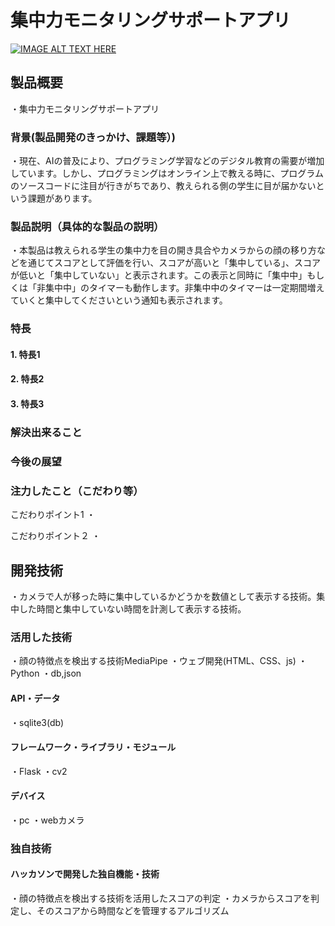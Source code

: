 # 集中力モニタリングサポートアプリ

[![IMAGE ALT TEXT HERE](https://jphacks.com/wp-content/uploads/2025/05/JPHACKS2025_ogp.jpg)](https://www.youtube.com/watch?v=lA9EluZugD8)

## 製品概要
・集中力モニタリングサポートアプリ

### 背景(製品開発のきっかけ、課題等）)
・現在、AIの普及により、プログラミング学習などのデジタル教育の需要が増加しています。しかし、プログラミングはオンライン上で教える時に、プログラムのソースコードに注目が行きがちであり、教えられる側の学生に目が届かないという課題があります。

### 製品説明（具体的な製品の説明）
・本製品は教えられる学生の集中力を目の開き具合やカメラからの顔の移り方などを通じてスコアとして評価を行い、スコアが高いと「集中している」、スコアが低いと「集中していない」と表示されます。この表示と同時に「集中中」もしくは「非集中中」のタイマーも動作します。非集中中のタイマーは一定期間増えていくと集中してくださいという通知も表示されます。

### 特長
#### 1. 特長1
#### 2. 特長2
#### 3. 特長3

### 解決出来ること
### 今後の展望
### 注力したこと（こだわり等）
こだわりポイント1
・

こだわりポイント２
・

## 開発技術
・カメラで人が移った時に集中しているかどうかを数値として表示する技術。集中した時間と集中していない時間を計測して表示する技術。

### 活用した技術
・顔の特徴点を検出する技術MediaPipe
・ウェブ開発(HTML、CSS、js)
・Python
・db,json

#### API・データ
・sqlite3(db)

#### フレームワーク・ライブラリ・モジュール
・Flask
・cv2

#### デバイス
・pc
・webカメラ

### 独自技術
#### ハッカソンで開発した独自機能・技術
・顔の特徴点を検出する技術を活用したスコアの判定
・カメラからスコアを判定し、そのスコアから時間などを管理するアルゴリズム
